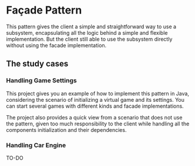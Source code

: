 # Façade Pattern

This pattern gives the client a simple and straightforward way to use a subsystem, encapsulating all the logic behind a simple and flexible implementation. But the client still able to use the subsystem directly without using the facade implementation.

## The study cases

### Handling Game Settings

This project gives you an example of how to implement this pattern in Java, considering the scenario of initializing a virtual game and its settings. You can start several games with different kinds and facade implementations.

The project also provides a quick view from a scenario that does not use the pattern, given too much responsibility to the client while handling all the components initialization and their dependencies.

### Handling Car Engine

TO-DO
